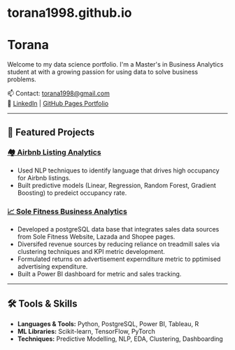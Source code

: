 # torana1998.github.io
# Torana

Welcome to my data science portfolio. I'm a Master's in Business Analytics student at with a growing passion for using data to solve business problems. 

📫 Contact: [torana1998@gmail.com](mailto:torana1998@gmail.com)  
🔗 [LinkedIn](https://www.linkedin.com/in/torana) | [GitHub Pages Portfolio](https://torana1998.github.io)

---

## 🚀 Featured Projects

### [🏘️ Airbnb Listing Analytics](https://torana1998.github.io/Airbnb-Listing-Analytics/)
- Used NLP techniques to identify language that drives high occupancy for Airbnb listings.
- Built predictive models (Linear, Regression, Random Forest, Gradient Boosting) to predeict occupancy rate.

### [📈 Sole Fitness Business Analytics](https://torana1998.github.io/Sole-Fintess-Business-Analytics/)
- Developed a postgreSQL data base that integrates sales data sources from Sole Fitness Website, Lazada and Shopee pages.
- Diversifed revenue sources by reducing reliance on treadmill sales via clustering techniques and KPI metric development. 
- Formulated returns on advertisement expernditure metric to pptimised advertising expenditure.
- Built a Power BI dashboard for metric and sales tracking. 

---

## 🛠️ Tools & Skills

- **Languages & Tools:** Python, PostgreSQL, Power BI, Tableau, R  
- **ML Libraries:** Scikit-learn, TensorFlow, PyTorch  
- **Techniques:** Predictive Modelling, NLP, EDA, Clustering, Dashboarding  
